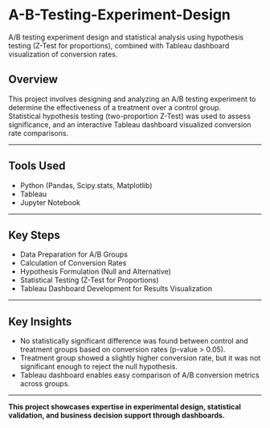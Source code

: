 # A-B-Testing-Experiment-Design
A/B testing experiment design and statistical analysis using hypothesis testing (Z-Test for proportions), combined with Tableau dashboard visualization of conversion rates.

## Overview

This project involves designing and analyzing an A/B testing experiment to determine the effectiveness of a treatment over a control group.  
Statistical hypothesis testing (two-proportion Z-Test) was used to assess significance, and an interactive Tableau dashboard visualized conversion rate comparisons.

---

## Tools Used

- Python (Pandas, Scipy.stats, Matplotlib)
- Tableau
- Jupyter Notebook

---

## Key Steps

- Data Preparation for A/B Groups
- Calculation of Conversion Rates
- Hypothesis Formulation (Null and Alternative)
- Statistical Testing (Z-Test for Proportions)
- Tableau Dashboard Development for Results Visualization

---

## Key Insights

- No statistically significant difference was found between control and treatment groups based on conversion rates (p-value > 0.05).
- Treatment group showed a slightly higher conversion rate, but it was not significant enough to reject the null hypothesis.
- Tableau dashboard enables easy comparison of A/B conversion metrics across groups.

---

 **This project showcases expertise in experimental design, statistical validation, and business decision support through dashboards.**
